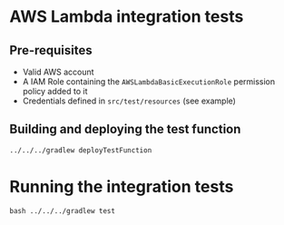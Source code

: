 # AWS Lambda integration tests

## Pre-requisites

* Valid AWS account
* A IAM Role containing the `AWSLambdaBasicExecutionRole` permission policy added to it
* Credentials defined in `src/test/resources` (see example)

## Building and deploying the test function

```bash
../../../gradlew deployTestFunction
```

# Running the integration tests

``bash
../../../gradlew test
``
